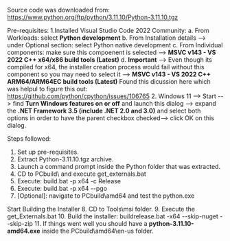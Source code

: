 Source code was downloaded from:
https://www.python.org/ftp/python/3.11.10/Python-3.11.10.tgz


Pre-requisites:
1.Installed Visual Studio Code 2022 Community:
    a. From Workloads: select **Python development**
    b. From Installation details --> under Optional section: select Python native development
    c. From Individual components: make sure this compoenent is selected --> **MSVC v143 - VS 2022 C++ x64/x86 build tools (Latest)**
    d. **Important** --> Even though its compiled for x64, the installer creation process would fail without this component so you may need to select it --> **MSVC v143 - VS 2022 C++ ARM64/ARM64EC build tools (Latest)**
      Found this dicussion here which was helpul to figure this out: https://github.com/python/cpython/issues/106765
2. Windows 11 --> Start --> find **Turn Windows features on or off** and launch this dialog --> expand the **.NET Framework 3.5 (include .NET 2.0 and 3.0)** and select both options in order to have the parent checkbox checked--> click OK on this dialog.

Steps followed:
1. Set up pre-requisites.
2. Extract Python-3.11.10.tgz archive.
3. Launch a command prompt inside the Python folder that was extracted.
4. CD to PCbuild\ and execute get_externals.bat
5. Execute: build.bat -p x64 -c Release
6. Execute: build.bat -p x64 --pgo
7. [Optional]: navigate to PCbuild\amd64 and test the python.exe
   
  Start Building the Installer
8. CD to Tools\msi folder.
9. Execute the get_Externals.bat
10. Build the installer: buildrelease.bat -x64 --skip-nuget --skip-zip
11. If things went well you should have a **python-3.11.10-amd64.exe** inside the PCbuild\amd64\en-us folder.
